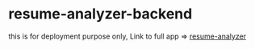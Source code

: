 # resume-analyzer-backend
this is for deployment purpose only, Link to full app => [resume-analyzer](https://github.com/csr000/resume-analyzer)
